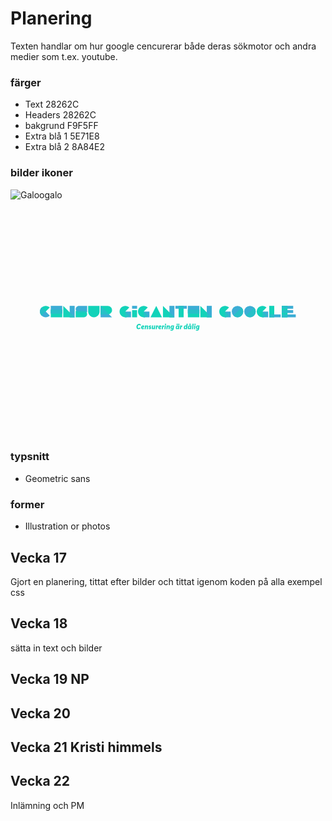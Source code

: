 # Planering
Texten handlar om hur google cencurerar både deras sökmotor och andra medier som t.ex. youtube.

 ### färger
* Text	 	28262C 
* Headers	28262C
* bakgrund 	F9F5FF
* Extra blå 1	5E71E8
* Extra blå 2	8A84E2

### bilder ikoner
![Galoogalo](/img/Google.jpg)
<svg xmlns:dc="http://purl.org/dc/elements/1.1/" xmlns:cc="http://creativecommons.org/ns#" xmlns:rdf="http://www.w3.org/1999/02/22-rdf-syntax-ns#" xmlns:svg="http://www.w3.org/2000/svg" xmlns="http://www.w3.org/2000/svg" xmlns:xlink="http://www.w3.org/1999/xlink" id="svg273211" viewBox="0 0 1024 768" height="768px" width="1024px" version="1.1">
  <metadata id="metadata273217">
    <rdf:rdf>
      <cc:work rdf:about="">
        <dc:format>image/svg+xml</dc:format>
        <dc:type rdf:resource="http://purl.org/dc/dcmitype/StillImage"></dc:type>
      </cc:work>
    </rdf:rdf>
  </metadata>
  <defs id="defs273215"></defs>
  <linearGradient spreadMethod="pad" y2="30%" x2="-10%" y1="120%" x1="30%" id="3d_gradient2-logo-1819abde-580b-4e67-857d-30c783a2e528">
    <stop id="stop273192" stop-opacity="1" stop-color="#ffffff" offset="0%"></stop>
    <stop id="stop273194" stop-opacity="1" stop-color="#000000" offset="100%"></stop>
  </linearGradient>
  <linearGradient gradientTransform="rotate(-30)" spreadMethod="pad" y2="30%" x2="-10%" y1="120%" x1="30%" id="3d_gradient3-logo-1819abde-580b-4e67-857d-30c783a2e528">
    <stop id="stop273197" stop-opacity="1" stop-color="#ffffff" offset="0%"></stop>
    <stop id="stop273199" stop-opacity="1" stop-color="#cccccc" offset="50%"></stop>
    <stop id="stop273201" stop-opacity="1" stop-color="#000000" offset="100%"></stop>
  </linearGradient>
  <g id="logo-group">
    <image xlink:href="" id="container" x="272" y="144" width="480" height="480" style="display: none;" transform="translate(0 0)"></image>
    <g id="logo-center" transform="translate(5.684341886080802e-14 0)">
      <image xlink:href="" id="icon_container" style="display: none;" x="0" y="0"></image>
      <g id="slogan" style="font-style:oblique;font-weight:700;font-size:32px;line-height:1;font-family:Averta;font-variant-ligatures:none;text-align:center;text-anchor:middle" transform="translate(0 0)">
        <path id="path273219" style="font-style:oblique;font-weight:700;font-size:32px;line-height:1;font-family:Averta;font-variant-ligatures:none;text-align:center;text-anchor:middle" d="m 385.005,0.288 c 3.456,0 6.496,-1.44 8.608,-3.904 l -3.584,-3.328 c -1.216,1.44 -2.976,2.304 -4.672,2.304 -2.624,0 -4.224,-1.728 -4.224,-4.832 0,-4.256 2.432,-8.64 6.368,-8.64 1.728,0 3.104,1.12 4.096,2.912 l 4.064,-3.072 c -2.112,-3.552 -5.184,-4.736 -7.872,-4.736 -7.296,0 -12.064,6.176 -12.064,13.728 0,6.336 4,9.568 9.28,9.568 z" stroke-width="0" stroke-linejoin="miter" stroke-miterlimit="2" fill="#12d3b9" stroke="#12d3b9" transform="translate(-5.684341886080802e-14 345.363) translate(409.467125 56.712) scale(0.75) translate(-375.725 23.008)"></path>
        <path id="path273221" style="font-style:oblique;font-weight:700;font-size:32px;line-height:1;font-family:Averta;font-variant-ligatures:none;text-align:center;text-anchor:middle" d="m 409.816,-11.616 c 0.032,-2.944 -2.816,-4.32 -5.344,-4.32 -5.28,0 -8.576,4.352 -8.576,9.664 -0.032,4.064 2.592,6.56 6.528,6.56 3.072,0 5.152,-1.152 6.816,-3.424 l -3.584,-2.112 c -0.864,1.152 -1.792,1.568 -2.848,1.568 -0.928,0 -1.952,-0.576 -2.24,-1.984 4.608,-0.48 9.184,-1.984 9.248,-5.952 z m -4.608,0.672 c -0.032,1.536 -2.144,2.144 -4.48,2.4 0.544,-2.176 1.952,-3.392 3.328,-3.392 0.736,0 1.184,0.352 1.152,0.992 z" stroke-width="0" stroke-linejoin="miter" stroke-miterlimit="2" fill="#12d3b9" stroke="#12d3b9" transform="translate(-5.684341886080802e-14 345.363) translate(424.5951575 62.016000000000005) scale(0.75) translate(-395.89571 15.936)"></path>
        <path id="path273223" style="font-style:oblique;font-weight:700;font-size:32px;line-height:1;font-family:Averta;font-variant-ligatures:none;text-align:center;text-anchor:middle" d="M 413.002,-15.648 411.05,0 h 4.8 l 0.704,-5.792 c 0.512,-3.904 2.56,-5.856 4,-5.856 1.024,0 1.216,0.992 0.928,3.168 L 420.362,0 h 4.768 l 1.248,-9.568 c 0.576,-4.384 -0.64,-6.368 -3.616,-6.368 -2.048,0 -3.776,0.864 -5.184,2.496 l -0.064,-0.032 0.256,-2.176 z" stroke-width="0" stroke-linejoin="miter" stroke-miterlimit="2" fill="#12d3b9" stroke="#12d3b9" transform="translate(-5.684341886080802e-14 345.363) translate(435.96087500000004 62.016000000000005) scale(0.75) translate(-411.05 15.936)"></path>
        <path id="path273225" style="font-style:oblique;font-weight:700;font-size:32px;line-height:1;font-family:Averta;font-variant-ligatures:none;text-align:center;text-anchor:middle" d="m 433.766,0.288 c 3.808,0 6.208,-2.016 6.208,-5.088 0,-2.464 -1.664,-3.584 -4.096,-4.8 -1.44,-0.704 -2.208,-1.216 -2.208,-1.728 0,-0.608 0.608,-0.96 1.248,-0.96 0.736,0.032 1.824,0.416 2.688,1.6 l 2.912,-2.752 c -1.408,-1.696 -3.52,-2.496 -5.632,-2.496 -3.232,0 -5.792,2.08 -5.792,5.216 0,2.304 1.44,3.584 3.808,4.768 1.792,0.928 2.432,1.184 2.432,1.76 0,0.544 -0.608,0.864 -1.44,0.864 -1.216,0 -2.624,-0.736 -3.552,-1.856 l -2.688,2.784 c 1.376,1.728 3.872,2.688 6.112,2.688 z" stroke-width="0" stroke-linejoin="miter" stroke-miterlimit="2" fill="#12d3b9" stroke="#12d3b9" transform="translate(-5.684341886080802e-14 345.363) translate(448.413875 62.016000000000005) scale(0.75) translate(-427.654 15.936)"></path>
        <path id="path273227" style="font-style:oblique;font-weight:700;font-size:32px;line-height:1;font-family:Averta;font-variant-ligatures:none;text-align:center;text-anchor:middle" d="m 446.4065,0.288 c 1.952,0 3.488,-1.024 4.64,-2.592 h 0.064 L 450.9185,0 h 4.704 l 1.92,-15.648 h -4.8 l -0.864,7.168 c -0.288,2.304 -2.176,4.48 -3.52,4.48 -1.12,0 -1.376,-0.832 -1.024,-3.36 l 1.184,-8.288 h -4.768 l -1.344,9.728 c -0.672,4.64 1.088,6.208 4,6.208 z" stroke-width="0" stroke-linejoin="miter" stroke-miterlimit="2" fill="#12d3b9" stroke="#12d3b9" transform="translate(-5.684341886080802e-14 345.363) translate(459.3711200000001 62.232) scale(0.75) translate(-442.26366 15.648)"></path>
        <path id="path273229" style="font-style:oblique;font-weight:700;font-size:32px;line-height:1;font-family:Averta;font-variant-ligatures:none;text-align:center;text-anchor:middle" d="M 461.0645,-15.648 459.1445,0 h 4.8 l 0.704,-6.016 c 0.576,-3.712 2.496,-5.44 4.8,-4.608 l 0.672,-5.312 c -1.728,0 -3.264,0.832 -4.48,2.432 h -0.064 l 0.288,-2.144 z" stroke-width="0" stroke-linejoin="miter" stroke-miterlimit="2" fill="#12d3b9" stroke="#12d3b9" transform="translate(-5.684341886080802e-14 345.363) translate(472.03175000000005 62.016000000000005) scale(0.75) translate(-459.1445 15.936)"></path>
        <path id="path273231" style="font-style:oblique;font-weight:700;font-size:32px;line-height:1;font-family:Averta;font-variant-ligatures:none;text-align:center;text-anchor:middle" d="m 484.066,-11.616 c 0.032,-2.944 -2.816,-4.32 -5.344,-4.32 -5.28,0 -8.576,4.352 -8.576,9.664 -0.032,4.064 2.592,6.56 6.528,6.56 3.072,0 5.152,-1.152 6.816,-3.424 l -3.584,-2.112 c -0.864,1.152 -1.792,1.568 -2.848,1.568 -0.928,0 -1.952,-0.576 -2.24,-1.984 4.608,-0.48 9.184,-1.984 9.248,-5.952 z m -4.608,0.672 c -0.032,1.536 -2.144,2.144 -4.48,2.4 0.544,-2.176 1.952,-3.392 3.328,-3.392 0.736,0 1.184,0.352 1.152,0.992 z" stroke-width="0" stroke-linejoin="miter" stroke-miterlimit="2" fill="#12d3b9" stroke="#12d3b9" transform="translate(-5.684341886080802e-14 345.363) translate(480.2826575000001 62.016000000000005) scale(0.75) translate(-470.14571 15.936)"></path>
        <path id="path273233" style="font-style:oblique;font-weight:700;font-size:32px;line-height:1;font-family:Averta;font-variant-ligatures:none;text-align:center;text-anchor:middle" d="M 487.252,-15.648 485.332,0 h 4.8 l 0.704,-6.016 c 0.576,-3.712 2.496,-5.44 4.8,-4.608 l 0.672,-5.312 c -1.728,0 -3.264,0.832 -4.48,2.432 h -0.064 l 0.288,-2.144 z" stroke-width="0" stroke-linejoin="miter" stroke-miterlimit="2" fill="#12d3b9" stroke="#12d3b9" transform="translate(-5.684341886080802e-14 345.363) translate(491.6723750000001 62.016000000000005) scale(0.75) translate(-485.332 15.936)"></path>
        <path id="path273235" style="font-style:oblique;font-weight:700;font-size:32px;line-height:1;font-family:Averta;font-variant-ligatures:none;text-align:center;text-anchor:middle" d="m 501.6365,-17.664 c 1.76,0 2.976,-1.216 2.976,-2.848 0,-1.568 -1.152,-2.72 -2.88,-2.72 -1.76,0 -2.976,1.184 -2.976,2.816 0,1.568 1.184,2.752 2.88,2.752 z m -2.976,2.016 -1.92,15.648 h 4.8 l 1.92,-15.648 z" stroke-width="0" stroke-linejoin="miter" stroke-miterlimit="2" fill="#12d3b9" stroke="#12d3b9" transform="translate(-5.684341886080802e-14 345.363) translate(500.2287500000001 56.544) scale(0.75) translate(-496.7405 23.232)"></path>
        <path id="path273237" style="font-style:oblique;font-weight:700;font-size:32px;line-height:1;font-family:Averta;font-variant-ligatures:none;text-align:center;text-anchor:middle" d="M 507.127,-15.648 505.175,0 h 4.8 l 0.704,-5.792 c 0.512,-3.904 2.56,-5.856 4,-5.856 1.024,0 1.216,0.992 0.928,3.168 L 514.487,0 h 4.768 l 1.248,-9.568 c 0.576,-4.384 -0.64,-6.368 -3.616,-6.368 -2.048,0 -3.776,0.864 -5.184,2.496 l -0.064,-0.032 0.256,-2.176 z" stroke-width="0" stroke-linejoin="miter" stroke-miterlimit="2" fill="#12d3b9" stroke="#12d3b9" transform="translate(-5.684341886080802e-14 345.363) translate(506.5546250000001 62.016000000000005) scale(0.75) translate(-505.175 15.936)"></path>
        <path id="path273239" style="font-style:oblique;font-weight:700;font-size:32px;line-height:1;font-family:Averta;font-variant-ligatures:none;text-align:center;text-anchor:middle" d="m 538.771,-15.648 h -4.8 l -0.096,0.992 -0.096,0.032 c -0.832,-0.864 -2.048,-1.312 -3.648,-1.312 -4.096,0 -7.36,4.256 -7.36,9.664 0,3.264 1.696,6.08 5.088,6.08 1.728,0 3.296,-0.992 4.448,-2.624 l 0.096,0.032 c -0.576,4.544 -2.176,5.344 -4.576,5.344 -1.376,0 -2.688,-0.416 -4,-1.216 l -1.504,3.744 c 1.824,1.12 3.712,1.536 5.696,1.536 4.224,0 8.224,-1.664 9.088,-8.64 z m -5.28,5.056 -0.064,0.512 c -0.544,3.456 -2.4,5.632 -4.064,5.632 -1.088,0 -1.76,-0.8 -1.76,-2.304 0,-2.048 1.248,-4.896 3.36,-4.896 0.992,0 1.824,0.352 2.528,1.056 z" stroke-width="0" stroke-linejoin="miter" stroke-miterlimit="2" fill="#12d3b9" stroke="#12d3b9" transform="translate(-5.684341886080802e-14 345.363) translate(519.4156250000001 62.016000000000005) scale(0.75) translate(-522.323 15.936)"></path>
        <path id="path273241" style="font-style:oblique;font-weight:700;font-size:32px;line-height:1;font-family:Averta;font-variant-ligatures:none;text-align:center;text-anchor:middle" d="m 552.2595,-17.664 c 1.76,0 2.976,-1.216 2.976,-2.848 0,-1.568 -1.152,-2.72 -2.88,-2.72 -1.76,0 -2.976,1.184 -2.976,2.816 0,1.568 1.184,2.752 2.88,2.752 z m 6.944,0 c 1.76,0 2.976,-1.216 2.976,-2.848 0,-1.568 -1.184,-2.72 -2.848,-2.72 -1.792,0 -3.008,1.184 -3.008,2.816 0,1.568 1.184,2.752 2.88,2.752 z m -8.064,17.952 c 1.76,0 3.328,-0.96 4.48,-2.624 l 0.096,0.032 -0.288,2.304 h 4.832 l 1.92,-15.648 h -4.832 l -0.128,1.088 h -0.096 c -0.832,-0.864 -2.048,-1.376 -3.68,-1.376 -4.096,0 -7.392,4.256 -7.392,9.824 0,3.616 1.728,6.4 5.088,6.4 z m 1.536,-4.256 c -1.088,0 -1.792,-0.992 -1.792,-2.496 0,-2.336 1.28,-5.184 3.392,-5.184 0.992,0 1.888,0.384 2.592,1.12 l -0.064,0.448 c -0.544,3.936 -2.464,6.112 -4.128,6.112 z" stroke-width="0" stroke-linejoin="miter" stroke-miterlimit="2" fill="#12d3b9" stroke="#12d3b9" transform="translate(-5.684341886080802e-14 345.363) translate(537.2120000000002 56.544) scale(0.75) translate(-546.0515 23.232)"></path>
        <path id="path273243" style="font-style:oblique;font-weight:700;font-size:32px;line-height:1;font-family:Averta;font-variant-ligatures:none;text-align:center;text-anchor:middle" d="M 565.627,-15.648 563.707,0 h 4.8 l 0.704,-6.016 c 0.576,-3.712 2.496,-5.44 4.8,-4.608 l 0.672,-5.312 c -1.728,0 -3.264,0.832 -4.48,2.432 h -0.064 l 0.288,-2.144 z" stroke-width="0" stroke-linejoin="miter" stroke-miterlimit="2" fill="#12d3b9" stroke="#12d3b9" transform="translate(-5.684341886080802e-14 345.363) translate(550.4536250000001 62.016000000000005) scale(0.75) translate(-563.707 15.936)"></path>
        <path id="path273245" style="font-style:oblique;font-weight:700;font-size:32px;line-height:1;font-family:Averta;font-variant-ligatures:none;text-align:center;text-anchor:middle" d="m 585.859,0.288 c 1.792,0 3.328,-0.96 4.512,-2.624 l 0.096,0.032 L 590.179,0 h 4.8 l 2.912,-23.552 h -4.832 l -1.088,8.992 h -0.096 c -0.928,-0.896 -2.208,-1.376 -3.744,-1.376 -4.096,0 -7.392,4.256 -7.392,9.824 0,3.616 1.728,6.4 5.12,6.4 z m 1.504,-4.256 c -1.088,0 -1.792,-0.992 -1.792,-2.496 0,-2.336 1.28,-5.184 3.392,-5.184 1.056,0 1.952,0.352 2.656,1.12 l -0.064,0.448 c -0.576,3.936 -2.496,6.112 -4.192,6.112 z" stroke-width="0" stroke-linejoin="miter" stroke-miterlimit="2" fill="#12d3b9" stroke="#12d3b9" transform="translate(-5.684341886080802e-14 345.363) translate(563.2276250000001 56.304) scale(0.75) translate(-580.739 23.552)"></path>
        <path id="path273247" style="font-style:oblique;font-weight:700;font-size:32px;line-height:1;font-family:Averta;font-variant-ligatures:none;text-align:center;text-anchor:middle" d="m 608.0615,-17.216 c 1.952,0 3.424,-1.504 3.424,-3.456 0,-1.856 -1.408,-3.296 -3.328,-3.296 -1.984,0 -3.456,1.472 -3.456,3.392 0,1.888 1.44,3.36 3.36,3.36 z m 0.064,-2.24 c -0.704,0 -1.184,-0.48 -1.184,-1.152 0,-0.64 0.512,-1.152 1.216,-1.152 0.608,0 1.12,0.512 1.12,1.12 0,0.704 -0.512,1.184 -1.152,1.184 z m -4.736,19.744 c 1.76,0 3.328,-0.96 4.48,-2.624 l 0.096,0.032 -0.288,2.304 h 4.832 l 1.92,-15.648 h -4.832 l -0.128,1.088 h -0.096 c -0.832,-0.864 -2.048,-1.376 -3.68,-1.376 -4.096,0 -7.392,4.256 -7.392,9.824 0,3.616 1.728,6.4 5.088,6.4 z m 1.536,-4.256 c -1.088,0 -1.792,-0.992 -1.792,-2.496 0,-2.336 1.28,-5.184 3.392,-5.184 0.992,0 1.888,0.384 2.592,1.12 l -0.064,0.448 c -0.544,3.936 -2.464,6.112 -4.128,6.112 z" stroke-width="0" stroke-linejoin="miter" stroke-miterlimit="2" fill="#12d3b9" stroke="#12d3b9" transform="translate(-5.684341886080802e-14 345.363) translate(576.3995000000001 55.992000000000004) scale(0.75) translate(-598.3015 23.968)"></path>
        <path id="path273249" style="font-style:oblique;font-weight:700;font-size:32px;line-height:1;font-family:Averta;font-variant-ligatures:none;text-align:center;text-anchor:middle" d="M 618.965,-23.552 616.085,0 h 4.8 l 2.912,-23.552 z" stroke-width="0" stroke-linejoin="miter" stroke-miterlimit="2" fill="#12d3b9" stroke="#12d3b9" transform="translate(-5.684341886080802e-14 345.363) translate(589.7371250000001 56.304) scale(0.75) translate(-616.085 23.552)"></path>
        <path id="path273251" style="font-style:oblique;font-weight:700;font-size:32px;line-height:1;font-family:Averta;font-variant-ligatures:none;text-align:center;text-anchor:middle" d="m 629.5115,-17.664 c 1.76,0 2.976,-1.216 2.976,-2.848 0,-1.568 -1.152,-2.72 -2.88,-2.72 -1.76,0 -2.976,1.184 -2.976,2.816 0,1.568 1.184,2.752 2.88,2.752 z m -2.976,2.016 -1.92,15.648 h 4.8 l 1.92,-15.648 z" stroke-width="0" stroke-linejoin="miter" stroke-miterlimit="2" fill="#12d3b9" stroke="#12d3b9" transform="translate(-5.684341886080802e-14 345.363) translate(596.1350000000001 56.544) scale(0.75) translate(-624.6155 23.232)"></path>
        <path id="path273253" style="font-style:oblique;font-weight:700;font-size:32px;line-height:1;font-family:Averta;font-variant-ligatures:none;text-align:center;text-anchor:middle" d="m 649.146,-15.648 h -4.8 l -0.096,0.992 -0.096,0.032 c -0.832,-0.864 -2.048,-1.312 -3.648,-1.312 -4.096,0 -7.36,4.256 -7.36,9.664 0,3.264 1.696,6.08 5.088,6.08 1.728,0 3.296,-0.992 4.448,-2.624 l 0.096,0.032 c -0.576,4.544 -2.176,5.344 -4.576,5.344 -1.376,0 -2.688,-0.416 -4,-1.216 l -1.504,3.744 c 1.824,1.12 3.712,1.536 5.696,1.536 4.224,0 8.224,-1.664 9.088,-8.64 z m -5.28,5.056 -0.064,0.512 c -0.544,3.456 -2.4,5.632 -4.064,5.632 -1.088,0 -1.76,-0.8 -1.76,-2.304 0,-2.048 1.248,-4.896 3.36,-4.896 0.992,0 1.824,0.352 2.528,1.056 z" stroke-width="0" stroke-linejoin="miter" stroke-miterlimit="2" fill="#12d3b9" stroke="#12d3b9" transform="translate(-5.684341886080802e-14 345.363) translate(602.1968750000001 62.016000000000005) scale(0.75) translate(-632.698 15.936)"></path>
      </g>
      <g id="title" style="font-style:normal;font-weight:normal;font-size:72px;line-height:1;font-family:'Brandmark Sans 5 Spectrum';font-variant-ligatures:normal;text-align:center;text-anchor:middle" transform="translate(0 0)">
        <g id="path273256" aria-label="C" transform="translate(0 281.101) translate(95.91018124999994 62.6135) scale(0.75) translate(42.79375 50.382)"> <path class="c1" d="M121.16061,82.46994c-9.68154-9.68154-25.3785-9.68154-35.06004,0 c-9.68159,9.68159-9.68159,25.37855-0.00005,35.0601l17.53007-17.53008L121.16061,82.46994z" transform="translate(-121.633121 -125.590785)" stroke-width="0" stroke-linejoin="miter" stroke-miterlimit="2" fill="#12d3b9" stroke="#12d3b9"></path> <path class="c3" d="M86.10054,82.46997c-9.68155,9.68155-9.68155,25.3785,0,35.06005 c9.68159,9.68159,25.37854,9.68159,35.06009,0.00005L103.63056,100L86.10054,82.46997z" transform="translate(-121.633121 -125.590785)" stroke-width="0" stroke-linejoin="miter" stroke-miterlimit="2" fill="#3cadd5" stroke="#3cadd5"></path> <path class="c2" d="M103.63056,99.99998L86.10059,82.47001c-1.21021,1.21021-2.26917,2.51428-3.17682,3.88898 c-1.36145,2.06201-2.38251,4.28265-3.06329,6.58258c-1.36145,4.59991-1.36145,9.51691,0,14.11682 c0.22687,0.7666,0.49164,1.52448,0.79419,2.27057c0.6051,1.49213,1.36151,2.93738,2.2691,4.31201 c0.90765,1.37469,1.96655,2.67883,3.17676,3.88904L103.63056,99.99998L103.63056,99.99998z" transform="translate(-121.633121 -125.590785)" stroke-width="0" stroke-linejoin="miter" stroke-miterlimit="2" fill="#27c0c7" stroke="#27c0c7"></path> </g>
        <g id="path273258" aria-label="E" transform="translate(0 281.101) translate(130.92580624999994 62.6) scale(0.75) translate(-3.89375 50.4)"> <rect x="75.20881" y="91.73634" class="c1" width="49.58238" height="33.05467" transform="translate(-71.315059 -125.609)" stroke-width="0" stroke-linejoin="miter" stroke-miterlimit="2" fill="#12d3b9" stroke="#12d3b9"></rect> <rect x="75.20881" y="75.209" class="c3" width="49.58238" height="33.05467" transform="translate(-71.315059 -125.609)" stroke-width="0" stroke-linejoin="miter" stroke-miterlimit="2" fill="#3cadd5" stroke="#3cadd5"></rect> <rect x="75.20881" y="91.73634" class="c2" width="49.58238" height="16.52733" transform="translate(-71.315059 -125.609)" stroke-width="0" stroke-linejoin="miter" stroke-miterlimit="2" fill="#27c0c7" stroke="#27c0c7"></rect> </g>
        <g id="path273260" aria-label="N" transform="translate(0 281.101) translate(171.42580624999994 62.6) scale(0.75) translate(-57.89375 50.4)"> <rect x="103.09885" y="75.20879" class="c3" width="21.69232" height="49.5824" transform="translate(-17.315 -125.60877)" stroke-width="0" stroke-linejoin="miter" stroke-miterlimit="2" fill="#3cadd5" stroke="#3cadd5"></rect> <polygon class="c1" points="124.79118,124.7912 75.20875,124.7912 75.20875,75.20877 " transform="translate(-17.315 -125.60877)" stroke-width="0" stroke-linejoin="miter" stroke-miterlimit="2" fill="#12d3b9" stroke="#12d3b9"></polygon> <polygon class="c2" points="103.09887,124.79123 124.79125,124.79123 103.09887,103.09891 " transform="translate(-17.315 -125.60877)" stroke-width="0" stroke-linejoin="miter" stroke-miterlimit="2" fill="#27c0c7" stroke="#27c0c7"></polygon> </g>
        <g id="path273262" aria-label="S" transform="translate(0 281.101) translate(211.92580624999997 62.6) scale(0.75) translate(-111.89375 50.4)"> <path class="c3" d="M89.15381,75.20873c-7.7016,0-13.94501,6.24341-13.94501,13.94507s6.24341,13.94507,13.94501,13.94507 h35.63739V75.20873H89.15381z" transform="translate(36.68495 -125.60873)" stroke-width="0" stroke-linejoin="miter" stroke-miterlimit="2" fill="#3cadd5" stroke="#3cadd5"></path> <path class="c1" d="M110.84619,96.90112H75.2088v27.89014h35.63739c7.7016,0,13.94501-6.24341,13.94501-13.94507 S118.54779,96.90112,110.84619,96.90112z" transform="translate(36.68495 -125.60873)" stroke-width="0" stroke-linejoin="miter" stroke-miterlimit="2" fill="#12d3b9" stroke="#12d3b9"></path> <path class="c2" d="M110.84619,96.90116H77.5603c2.50183,3.73627,6.75928,6.19769,11.59351,6.19769h33.28589 C119.93787,99.36259,115.68042,96.90116,110.84619,96.90116z" transform="translate(36.68495 -125.60873)" stroke-width="0" stroke-linejoin="miter" stroke-miterlimit="2" fill="#27c0c7" stroke="#27c0c7"></path> </g>
        <g id="path273264" aria-label="U" transform="translate(0 281.101) translate(252.42580624999997 62.6) scale(0.75) translate(-165.89375 50.4)"> <path class="c1" d="M75.2088,75.20873v24.79132c0,13.69177,11.09937,24.79114,24.7912,24.79114 s24.7912-11.09937,24.7912-24.79114V75.20873H75.2088z" transform="translate(90.68495 -125.60873)" stroke-width="0" stroke-linejoin="miter" stroke-miterlimit="2" fill="#12d3b9" stroke="#12d3b9"></path> </g>
        <g id="path273266" aria-label="R" transform="translate(0 281.101) translate(292.92580624999994 62.6) scale(0.75) translate(-219.89375 50.4)"> <polygon class="c3" points="124.79122,124.79121 75.20879,124.79121 75.20879,75.20879 " transform="translate(144.68497 -125.60876)" stroke-width="0" stroke-linejoin="miter" stroke-miterlimit="2" fill="#3cadd5" stroke="#3cadd5"></polygon> <path class="c1" d="M106.19781,75.20876H75.2088v37.18683h30.98901c10.26886,0,18.59338-8.32452,18.59338-18.59338 S116.46667,75.20876,106.19781,75.20876z" transform="translate(144.68497 -125.60876)" stroke-width="0" stroke-linejoin="miter" stroke-miterlimit="2" fill="#12d3b9" stroke="#12d3b9"></path> <path class="c2" d="M75.20878,75.20885v37.18677h30.98901c1.87744,0,3.6875-0.28418,5.396-0.80176L75.20878,75.20885z" transform="translate(144.68497 -125.60876)" stroke-width="0" stroke-linejoin="miter" stroke-miterlimit="2" fill="#27c0c7" stroke="#27c0c7"></path> </g>
        <g id="path273268" aria-label="G" transform="translate(0 281.101) translate(354.58452124999997 62.6135) scale(0.75) translate(-302.10537 50.382)"> <rect x="99.99999" y="99.99999" class="c3" width="24.7912" height="24.7912" transform="translate(226.896554 -125.590807)" stroke-width="0" stroke-linejoin="miter" stroke-miterlimit="2" fill="#3cadd5" stroke="#3cadd5"></rect> <path class="c1" d="M100.00001,99.99999l17.53003-17.53002c-9.68155-9.68155-25.3785-9.68155-35.06005,0 c-9.68159,9.68159-9.68154,25.3785,0,35.06004s25.37846,9.68159,35.06005,0L100.00001,99.99999z" transform="translate(226.896554 -125.590807)" stroke-width="0" stroke-linejoin="miter" stroke-miterlimit="2" fill="#12d3b9" stroke="#12d3b9"></path> <path class="c2" d="M100.00001,99.99999v24.7912c6.3446,0,12.68927-2.42041,17.53003-7.26117L100.00001,99.99999z" transform="translate(226.896554 -125.590807)" stroke-width="0" stroke-linejoin="miter" stroke-miterlimit="2" fill="#27c0c7" stroke="#27c0c7"></path> </g>
        <g id="path273270" aria-label="I" transform="translate(0 281.101) translate(395.23049375 62.6) scale(0.75) translate(-356.3 50.4)"> <rect x="89.15384" y="75.2088" class="c3" width="21.69232" height="12.39557" transform="translate(267.146161 -125.608801)" stroke-width="0" stroke-linejoin="miter" stroke-miterlimit="2" fill="#3cadd5" stroke="#3cadd5"></rect> <rect x="89.15384" y="93.80212" class="c1" width="21.69232" height="30.98907" transform="translate(267.146161 -125.608801)" stroke-width="0" stroke-linejoin="miter" stroke-miterlimit="2" fill="#12d3b9" stroke="#12d3b9"></rect> </g>
        <g id="path273272" aria-label="G" transform="translate(0 281.101) translate(414.49077124999997 62.6135) scale(0.75) translate(-381.98037 50.382)"> <rect x="99.99999" y="99.99999" class="c3" width="24.7912" height="24.7912" transform="translate(306.771554 -125.590807)" stroke-width="0" stroke-linejoin="miter" stroke-miterlimit="2" fill="#3cadd5" stroke="#3cadd5"></rect> <path class="c1" d="M100.00001,99.99999l17.53003-17.53002c-9.68155-9.68155-25.3785-9.68155-35.06005,0 c-9.68159,9.68159-9.68154,25.3785,0,35.06004s25.37846,9.68159,35.06005,0L100.00001,99.99999z" transform="translate(306.771554 -125.590807)" stroke-width="0" stroke-linejoin="miter" stroke-miterlimit="2" fill="#12d3b9" stroke="#12d3b9"></path> <path class="c2" d="M100.00001,99.99999v24.7912c6.3446,0,12.68927-2.42041,17.53003-7.26117L100.00001,99.99999z" transform="translate(306.771554 -125.590807)" stroke-width="0" stroke-linejoin="miter" stroke-miterlimit="2" fill="#27c0c7" stroke="#27c0c7"></path> </g>
        <g id="path273274" aria-label="A" transform="translate(0 281.101) translate(455.13674375 62.6) scale(0.75) translate(-436.175 50.4)"> <polygon class="c1" points="124.7912,124.79123 100,75.20877 75.2088,124.79123 " transform="translate(360.9662 -125.60877)" stroke-width="0" stroke-linejoin="miter" stroke-miterlimit="2" fill="#12d3b9" stroke="#12d3b9"></polygon> </g>
        <g id="path273276" aria-label="N" transform="translate(0 281.101) translate(495.63674375000005 62.6) scale(0.75) translate(-490.175 50.4)"> <rect x="103.09885" y="75.20879" class="c3" width="21.69232" height="49.5824" transform="translate(414.96625 -125.60877)" stroke-width="0" stroke-linejoin="miter" stroke-miterlimit="2" fill="#3cadd5" stroke="#3cadd5"></rect> <polygon class="c1" points="124.79118,124.7912 75.20875,124.7912 75.20875,75.20877 " transform="translate(414.96625 -125.60877)" stroke-width="0" stroke-linejoin="miter" stroke-miterlimit="2" fill="#12d3b9" stroke="#12d3b9"></polygon> <polygon class="c2" points="103.09887,124.79123 124.79125,124.79123 103.09887,103.09891 " transform="translate(414.96625 -125.60877)" stroke-width="0" stroke-linejoin="miter" stroke-miterlimit="2" fill="#27c0c7" stroke="#27c0c7"></polygon> </g>
        <g id="path273278" aria-label="T" transform="translate(0 281.101) translate(536.1367437499999 62.6) scale(0.75) translate(-544.175 50.4)"> <rect x="89.15385" y="75.20879" class="c1" width="21.69232" height="49.5824" transform="translate(468.966222 -125.608794)" stroke-width="0" stroke-linejoin="miter" stroke-miterlimit="2" fill="#12d3b9" stroke="#12d3b9"></rect> <rect x="75.20878" y="75.20879" class="c3" width="49.5824" height="12.39557" transform="translate(468.966222 -125.608794)" stroke-width="0" stroke-linejoin="miter" stroke-miterlimit="2" fill="#3cadd5" stroke="#3cadd5"></rect> <rect x="89.15388" y="75.20881" class="c2" width="21.69226" height="12.39559" transform="translate(468.966222 -125.608794)" stroke-width="0" stroke-linejoin="miter" stroke-miterlimit="2" fill="#27c0c7" stroke="#27c0c7"></rect> </g>
        <g id="path273280" aria-label="E" transform="translate(0 281.101) translate(576.6367437499999 62.6) scale(0.75) translate(-598.175 50.4)"> <rect x="75.20881" y="91.73634" class="c1" width="49.58238" height="33.05467" transform="translate(522.966191 -125.609)" stroke-width="0" stroke-linejoin="miter" stroke-miterlimit="2" fill="#12d3b9" stroke="#12d3b9"></rect> <rect x="75.20881" y="75.209" class="c3" width="49.58238" height="33.05467" transform="translate(522.966191 -125.609)" stroke-width="0" stroke-linejoin="miter" stroke-miterlimit="2" fill="#3cadd5" stroke="#3cadd5"></rect> <rect x="75.20881" y="91.73634" class="c2" width="49.58238" height="16.52733" transform="translate(522.966191 -125.609)" stroke-width="0" stroke-linejoin="miter" stroke-miterlimit="2" fill="#27c0c7" stroke="#27c0c7"></rect> </g>
        <g id="path273282" aria-label="N" transform="translate(0 281.101) translate(617.1367437499999 62.6) scale(0.75) translate(-652.175 50.4)"> <rect x="103.09885" y="75.20879" class="c3" width="21.69232" height="49.5824" transform="translate(576.96625 -125.60877)" stroke-width="0" stroke-linejoin="miter" stroke-miterlimit="2" fill="#3cadd5" stroke="#3cadd5"></rect> <polygon class="c1" points="124.79118,124.7912 75.20875,124.7912 75.20875,75.20877 " transform="translate(576.96625 -125.60877)" stroke-width="0" stroke-linejoin="miter" stroke-miterlimit="2" fill="#12d3b9" stroke="#12d3b9"></polygon> <polygon class="c2" points="103.09887,124.79123 124.79125,124.79123 103.09887,103.09891 " transform="translate(576.96625 -125.60877)" stroke-width="0" stroke-linejoin="miter" stroke-miterlimit="2" fill="#27c0c7" stroke="#27c0c7"></polygon> </g>
        <g id="path273284" aria-label="G" transform="translate(0 281.101) translate(678.68999375 62.6135) scale(0.75) translate(-734.246 50.382)"> <rect x="99.99999" y="99.99999" class="c3" width="24.7912" height="24.7912" transform="translate(659.037184 -125.590807)" stroke-width="0" stroke-linejoin="miter" stroke-miterlimit="2" fill="#3cadd5" stroke="#3cadd5"></rect> <path class="c1" d="M100.00001,99.99999l17.53003-17.53002c-9.68155-9.68155-25.3785-9.68155-35.06005,0 c-9.68159,9.68159-9.68154,25.3785,0,35.06004s25.37846,9.68159,35.06005,0L100.00001,99.99999z" transform="translate(659.037184 -125.590807)" stroke-width="0" stroke-linejoin="miter" stroke-miterlimit="2" fill="#12d3b9" stroke="#12d3b9"></path> <path class="c2" d="M100.00001,99.99999v24.7912c6.3446,0,12.68927-2.42041,17.53003-7.26117L100.00001,99.99999z" transform="translate(659.037184 -125.590807)" stroke-width="0" stroke-linejoin="miter" stroke-miterlimit="2" fill="#27c0c7" stroke="#27c0c7"></path> </g>
        <g id="path273286" aria-label="O" transform="translate(0 281.101) translate(719.2954587500001 62.6135) scale(0.75) translate(-788.38662 50.382)"> <circle class="c3" cx="100" cy="99.99999" r="24.7912" transform="translate(713.177821 -125.590792)" stroke-width="0" stroke-linejoin="miter" stroke-miterlimit="2" fill="#3cadd5" stroke="#3cadd5"></circle> <path class="c2" d="M82.46992,117.53009c9.68159,9.68159,25.37855,9.6815,35.0601-0.00005 c9.68163-9.68163,9.68163-25.3785,0.00004-35.06009L82.46992,117.53009z" transform="translate(713.177821 -125.590792)" stroke-width="0" stroke-linejoin="miter" stroke-miterlimit="2" fill="#27c0c7" stroke="#27c0c7"></path> </g>
        <g id="path273288" aria-label="O" transform="translate(0 281.101) translate(759.90093125 62.6135) scale(0.75) translate(-842.52725 50.382)"> <circle class="c3" cx="100" cy="99.99999" r="24.7912" transform="translate(767.318451 -125.590792)" stroke-width="0" stroke-linejoin="miter" stroke-miterlimit="2" fill="#3cadd5" stroke="#3cadd5"></circle> <path class="c2" d="M82.46992,117.53009c9.68159,9.68159,25.37855,9.6815,35.0601-0.00005 c9.68163-9.68163,9.68163-25.3785,0.00004-35.06009L82.46992,117.53009z" transform="translate(767.318451 -125.590792)" stroke-width="0" stroke-linejoin="miter" stroke-miterlimit="2" fill="#27c0c7" stroke="#27c0c7"></path> </g>
        <g id="path273290" aria-label="G" transform="translate(0 281.101) translate(800.50639625 62.6135) scale(0.75) translate(-896.66787 50.382)"> <rect x="99.99999" y="99.99999" class="c3" width="24.7912" height="24.7912" transform="translate(821.459054 -125.590807)" stroke-width="0" stroke-linejoin="miter" stroke-miterlimit="2" fill="#3cadd5" stroke="#3cadd5"></rect> <path class="c1" d="M100.00001,99.99999l17.53003-17.53002c-9.68155-9.68155-25.3785-9.68155-35.06005,0 c-9.68159,9.68159-9.68154,25.3785,0,35.06004s25.37846,9.68159,35.06005,0L100.00001,99.99999z" transform="translate(821.459054 -125.590807)" stroke-width="0" stroke-linejoin="miter" stroke-miterlimit="2" fill="#12d3b9" stroke="#12d3b9"></path> <path class="c2" d="M100.00001,99.99999v24.7912c6.3446,0,12.68927-2.42041,17.53003-7.26117L100.00001,99.99999z" transform="translate(821.459054 -125.590807)" stroke-width="0" stroke-linejoin="miter" stroke-miterlimit="2" fill="#27c0c7" stroke="#27c0c7"></path> </g>
        <g id="path273292" aria-label="L" transform="translate(0 281.101) translate(841.0983687499998 62.6) scale(0.75) translate(-950.7905 50.4)"> <rect x="75.2088" y="75.20876" class="c1" width="21.69232" height="49.5824" transform="translate(875.581706 -125.608763)" stroke-width="0" stroke-linejoin="miter" stroke-miterlimit="2" fill="#12d3b9" stroke="#12d3b9"></rect> <rect x="75.2088" y="112.39559" class="c3" width="49.5824" height="12.39563" transform="translate(875.581706 -125.608763)" stroke-width="0" stroke-linejoin="miter" stroke-miterlimit="2" fill="#3cadd5" stroke="#3cadd5"></rect> <rect x="75.20879" y="112.39557" class="c2" width="21.69226" height="12.39563" transform="translate(875.581706 -125.608763)" stroke-width="0" stroke-linejoin="miter" stroke-miterlimit="2" fill="#27c0c7" stroke="#27c0c7"></rect> </g>
        <g id="path273294" aria-label="E_" transform="translate(0 281.101) translate(881.75781875 62.6) scale(0.75) translate(-1005.0031 50.4)"> <rect x="69.60441" y="75.20877" class="c3" width="49.5824" height="12.39563" transform="translate(935.398699 -125.608763)" stroke-width="0" stroke-linejoin="miter" stroke-miterlimit="2" fill="#3cadd5" stroke="#3cadd5"></rect> <rect x="69.60441" y="112.39566" class="c3" width="60.7912" height="12.39551" transform="translate(935.398699 -125.608763)" stroke-width="0" stroke-linejoin="miter" stroke-miterlimit="2" fill="#3cadd5" stroke="#3cadd5"></rect> <rect x="69.60441" y="93.80215" class="c3" width="49.5824" height="12.39563" transform="translate(935.398699 -125.608763)" stroke-width="0" stroke-linejoin="miter" stroke-miterlimit="2" fill="#3cadd5" stroke="#3cadd5"></rect> <rect x="69.60441" y="75.20877" class="c1" width="24.7912" height="49.5824" transform="translate(935.398699 -125.608763)" stroke-width="0" stroke-linejoin="miter" stroke-miterlimit="2" fill="#12d3b9" stroke="#12d3b9"></rect> <rect x="69.6044" y="75.20876" class="c2" width="24.7912" height="12.39563" transform="translate(935.398699 -125.608763)" stroke-width="0" stroke-linejoin="miter" stroke-miterlimit="2" fill="#27c0c7" stroke="#27c0c7"></rect> <rect x="69.6044" y="112.39558" class="c2" width="24.7912" height="12.39557" transform="translate(935.398699 -125.608763)" stroke-width="0" stroke-linejoin="miter" stroke-miterlimit="2" fill="#27c0c7" stroke="#27c0c7"></rect> <rect x="69.6044" y="93.80214" class="c2" width="24.7912" height="12.39563" transform="translate(935.398699 -125.608763)" stroke-width="0" stroke-linejoin="miter" stroke-miterlimit="2" fill="#27c0c7" stroke="#27c0c7"></rect> </g>
 
  </g>

### typsnitt
* Geometric sans

### former
* Illustration or photos


## Vecka 17
Gjort en planering, tittat efter bilder och tittat igenom koden på alla exempel css 


## Vecka 18
sätta in text och bilder 


## Vecka 19 NP


## Vecka 20



## Vecka 21 Kristi himmels




## Vecka 22 

Inlämning och PM




